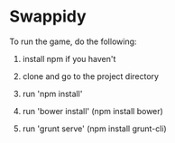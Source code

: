 Swappidy
===================

To run the game, do the following:

1) install npm if you haven't

2) clone and go to the project directory

3) run 'npm install'

4) run 'bower install' (npm install bower)

5) run 'grunt serve' (npm install grunt-cli)

